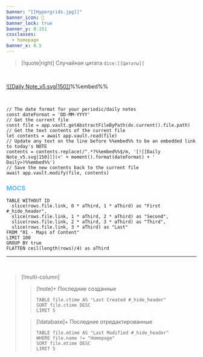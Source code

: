 ```yaml
---
banner: "[[Hypergrids.jpg]]"
banner_icon: 🏡
banner_lock: true
banner_y: 0.151
cssclasses:
  - homepage
banner_x: 0.5
---
```


>[!quote|right] Случайная цитата
>`dice:[[Цитаты]]` 

⠀

[![[Daily Note_v5.svg|150]]](<03-10-2024 Daily>)%%embed%%

<br>


```dataviewjs
// The date format for your periodic/daily notes
const dateFormat = 'DD-MM-YYYY'
// Get the current file
const file = app.vault.getAbstractFileByPath(dv.current().file.path)
// Get the text contents of the current file
let contents = await app.vault.read(file)
// Update any text on the line before %%embed%% to be an embedded link to today's NOTE
contents = contents.replace(/^.*?%%embed%%$/m, '[![[Daily Note_v5.svg|150]]](<' + moment().format(dateFormat) + ' Daily>)%%embed%%')
// Save the new contents back to the current file
await app.vault.modify(file, contents)
```


### **<font color="#54B6F8">MOCS</font>**
```dataview
TABLE WITHOUT ID
  slice(rows.file.link, 0 * aThird, 1 * aThird) as "First #_hide_header",
  slice(rows.file.link, 1 * aThird, 2 * aThird) as "Second",
  slice(rows.file.link, 2 * aThird, 3 * aThird) as "Third",
  slice(rows.file.link, 3 * aThird) as "Last"
FROM "01 - Maps of Content"
LIMIT 100
GROUP BY true
FLATTEN ceil(length(rows)/4) as aThird
```
---
<br>

> [!multi-column]
> 
>> [!note]+ Последние созданные
>>```dataview
>>TABLE file.ctime AS "Last Created #_hide_header"
>>SORT file.ctime DESC
>>LIMIT 5
>>```
>
>> [!database]+ Последние отредактированные
>>```dataview
>>TABLE file.mtime AS "Last Modified #_hide_header"
>>WHERE file.name != "Homepage"
>>SORT file.mtime DESC
>>LIMIT 5
>>```

